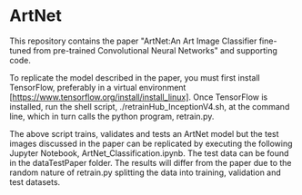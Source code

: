 # ArtNet
This repository contains the paper "ArtNet:An Art Image Classifier fine-tuned from pre-trained Convolutional Neural Networks" and supporting code.

To replicate the model described in the paper, you must first install TensorFlow, preferably in a virtual environment [https://www.tensorflow.org/install/install_linux]. Once TensorFlow is installed, run the shell script, ./retrainHub_InceptionV4.sh, at the command line, which in turn calls the python program, retrain.py. 

The above script trains, validates and tests an ArtNet model but the test images discussed in the paper can be replicated by executing the following Jupyter Notebook, ArtNet_Classification.ipynb. The test data can be found in the dataTestPaper folder. The results will differ from the paper due to the random nature of retrain.py splitting the data into training, validation and test datasets.




